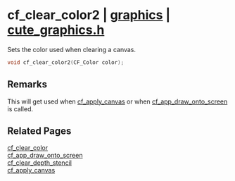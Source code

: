 # cf_clear_color2 | [graphics](https://github.com/RandyGaul/cute_framework/blob/master/docs/graphics_readme.md) | [cute_graphics.h](https://github.com/RandyGaul/cute_framework/blob/master/include/cute_graphics.h)

Sets the color used when clearing a canvas.

```cpp
void cf_clear_color2(CF_Color color);
```

## Remarks

This will get used when [cf_apply_canvas](https://github.com/RandyGaul/cute_framework/blob/master/docs/graphics/cf_apply_canvas.md) or when [cf_app_draw_onto_screen](https://github.com/RandyGaul/cute_framework/blob/master/docs/app/cf_app_draw_onto_screen.md) is called.

## Related Pages

[cf_clear_color](https://github.com/RandyGaul/cute_framework/blob/master/docs/graphics/cf_clear_color.md)  
[cf_app_draw_onto_screen](https://github.com/RandyGaul/cute_framework/blob/master/docs/app/cf_app_draw_onto_screen.md)  
[cf_clear_depth_stencil](https://github.com/RandyGaul/cute_framework/blob/master/docs/graphics/cf_clear_depth_stencil.md)  
[cf_apply_canvas](https://github.com/RandyGaul/cute_framework/blob/master/docs/graphics/cf_apply_canvas.md)  
